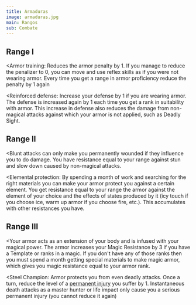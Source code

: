 ```yaml
---
title: Armaduras
image: armaduras.jpg
main: Rangos
sub: Combate
---
```


## Range I

<Armor training: Reduces the armor penalty by 1. If you manage to reduce the penalizer to 0, you can move and use reflex skills as if you were not wearing armor. Every time you get a range in armor proficiency reduce the penalty by 1 again

<Reinforced defense: Increase your defense by 1 if you are wearing armor. The defense is increased again by 1 each time you get a rank in suitability with armor. This increase in defense also reduces the damage from non-magical attacks against which your armor is not applied, such as Deadly Sight.

## Range II

<Blunt attacks can only make you permanently wounded if they influence you to do damage. You have resistance equal to your range against stun and slow down caused by non-magical attacks.

<Elemental protection: By spending a month of work and searching for the right materials you can make your armor protect you against a certain element. You get resistance equal to your range the armor against the element of your choice and the effects of states produced by it (icy touch if you choose ice, warm up armor if you choose fire, etc.). This accumulates with other resistances you have.

## Range III

<Your armor acts as an extension of your body and is infused with your magical power. The armor increases your Magic Resistance by 3 if you have a Template or ranks in a magic. If you don't have any of those ranks then you must spend a month getting special materials to make magic armor, which gives you magic resistance equal to your armor rank.

<Steel Champion: Armor protects you from even deadly attacks. Once a turn, reduce the level of a [permanent injury](http://raldamain.com/rules/Heridas%20permanentes.html) you suffer by 1. Instantaneous death attacks as a master hunter or life impact only cause you a serious permanent injury (you cannot reduce it again)